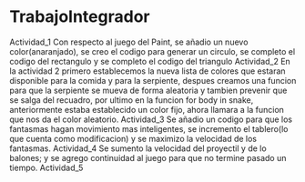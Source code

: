 # TrabajoIntegrador
Actividad_1
Con respecto al juego del Paint, se añadio un nuevo color(anaranjado), se creo el codigo para generar un circulo, se completo el codigo del rectangulo y se completo el codigo del triangulo 
Actividad_2
En la actividad 2 primero establecemos la nueva lista de colores que estaran disponible para la comida y para la serpiente, despues creamos una funcion para que la serpiente se mueva de forma aleatoria y tambien prevenir que se salga del recuadro, por ultimo en la funcion for body in snake, anteriormente estaba establecido un color fijo, ahora llamara a la funcion que nos da el color aleatorio.
Actividad_3
Se añadio un codigo para que los fantasmas hagan movimiento mas inteligentes, se incremento el tablero(lo que cuenta como modificacion) y se maximizo la velocidad de los fantasmas. 
Actividad_4
Se sumento la velocidad del proyectil y de lo balones; y se agrego continuidad al juego para que no termine pasado un tiempo.
Actividad_5

